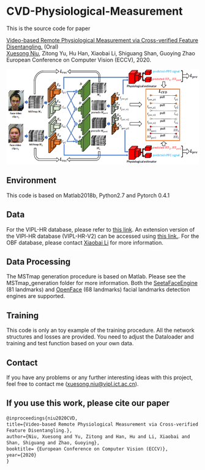 # CVD-Physiological-Measurement

This is the source code for paper

[Video-based Remote Physiological Measurement via Cross-verified Feature Disentangling.](https://arxiv.org/abs/2007.08213) (Oral) </br>
[Xuesong Niu](https://nxsedson.github.io/), Zitong Yu, Hu Han, Xiaobai Li, Shiguang Shan, Guoying Zhao </br>
European Conference on Computer Vision (ECCV), 2020. </br>

<img src="./pipeline.png" width = "600px" height = "250px" align=center />

## Environment

This code is based on Matlab2018b, Python2.7 and Pytorch 0.4.1

## Data

For the VIPL-HR database, please refer to [this link](https://vipl.ict.ac.cn/view_database.php?id=15). An extension version of the VIPl-HR database (VIPL-HR-V2) can be accessed using [this link.](https://vipl.ict.ac.cn/view_database.php?id=17). For the OBF database, please contact [Xiaobai Li](https://www.oulu.fi/university/researcher/xiaobai-li) for more information.

## Data Processing 
The MSTmap generation procedure is based on Matlab. Please see the MSTmap_generation folder for more information. Both the [SeetaFaceEngine](https://github.com/seetaface/SeetaFaceEngine) (81 landmarks) and [OpenFace](https://github.com/TadasBaltrusaitis/OpenFace) (68 landmarks) facial landmarks detection engines are supported.

## Training
This code is only an toy example of the training procedure. All the network structures and losses are provided. You need to adjust the Dataloader and training and test function based on your own data.

## Contact
If you have any problems or any further interesting ideas with this project, feel free to contact me (xuesong.niu@vipl.ict.ac.cn).

## If you use this work, please cite our paper

    @inproceedings{niu2020CVD,
    title={Video-based Remote Physiological Measurement via Cross-verified Feature Disentangling.},
    author={Niu, Xuesong and Yu, Zitong and Han, Hu and Li, Xiaobai and Shan, Shiguang and Zhao, Guoying},
    booktitle= {European Conference on Computer Vision (ECCV)},
    year={2020}
    }
